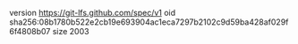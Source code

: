 version https://git-lfs.github.com/spec/v1
oid sha256:08b1780b522e2cb19e693904ac1eca7297b2102c9d59ba428af029f6f4808b07
size 2003
